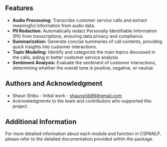 ## Features
- **Audio Processing:** Transcribe customer service calls and extract meaningful information from audio data.
- **PII Redaction:** Automatically redact Personally Identifiable Information (PII) from transcriptions, ensuring data privacy and compliance.
- **Summarization:** Generate concise summaries of call contents, providing quick insights into customer interactions.
- **Topic Modeling:** Identify and categorize the main topics discussed in the calls, aiding in better customer service analysis.
- **Sentiment Analysis:** Evaluate the sentiment of customer interactions, determining whether the overall tone is positive, negative, or neutral.

## Authors and Acknowledgment
- Shaun Shibu - Initial work - [shaunshib96@gmail.com](mailto:sshibu@gmail.com)
- Acknowledgments to the team and contributors who supported this project.

## Additional Information
For more detailed information about each module and function in CSPANLP, please refer to the detailed documentation provided within the package.
